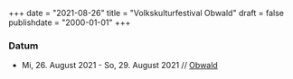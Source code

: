 ﻿
﻿+++
date = "2021-08-26"
title = "Volkskulturfestival Obwald"
draft = false
publishdate = "2000-01-01"
+++




### Datum

* Mi, 26. August 2021 - So, 29. August 2021 // [Obwald](https://www.obwald.ch/obwald2021)